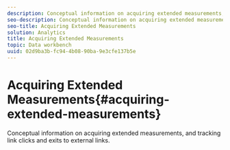 ```yaml
---
description: Conceptual information on acquiring extended measurements, and tracking link clicks and exits to external links.
seo-description: Conceptual information on acquiring extended measurements, and tracking link clicks and exits to external links.
seo-title: Acquiring Extended Measurements
solution: Analytics
title: Acquiring Extended Measurements
topic: Data workbench
uuid: 02d9ba3b-fc94-4b08-90ba-9e3cfe137b5e
---
```


# Acquiring Extended Measurements{#acquiring-extended-measurements}

Conceptual information on acquiring extended measurements, and tracking link clicks and exits to external links.

